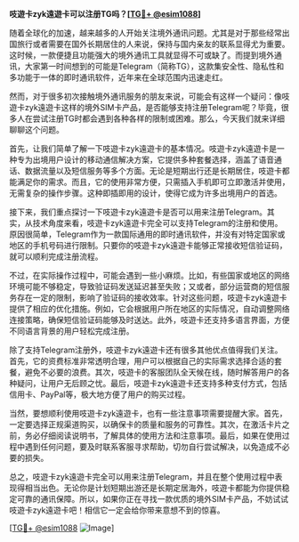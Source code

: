 **吱遊卡zyk遠遊卡可以注册TG吗？[[TG💪+ @esim1088](https://t.me/s/esim1088)]**

随着全球化的加速，越来越多的人开始关注境外通讯问题。尤其是对于那些经常出国旅行或者需要在国外长期居住的人来说，保持与国内亲友的联系显得尤为重要。这时候，一款便捷且功能强大的境外通讯工具就显得不可或缺了。而提到境外通讯，大家第一时间想到的可能是Telegram（简称TG），这款集安全性、隐私性和多功能于一体的即时通讯软件，近年来在全球范围内迅速走红。

然而，对于很多初次接触境外通讯服务的朋友来说，可能会有这样一个疑问：像吱遊卡zyk遠遊卡这样的境外SIM卡产品，是否能够支持注册Telegram呢？毕竟，很多人在尝试注册TG时都会遇到各种各样的限制或困难。那么，今天我们就来详细聊聊这个问题。

首先，让我们简单了解一下吱遊卡zyk遠遊卡的基本情况。吱遊卡zyk遠遊卡是一种专为出境用户设计的移动通信解决方案，它提供多种套餐选择，涵盖了语音通话、数据流量以及短信服务等多个方面。无论是短期出行还是长期居住，吱遊卡都能满足你的需求。而且，它的使用非常方便，只需插入手机即可立即激活并使用，无需复杂的操作步骤。这种即插即用的设计，使得它成为许多出境用户的首选。

接下来，我们重点探讨一下吱遊卡zyk遠遊卡是否可以用来注册Telegram。其实，从技术角度来看，吱遊卡zyk遠遊卡完全可以支持Telegram的注册和使用。原因很简单，Telegram作为一款国际通用的即时通讯软件，并没有对特定国家或地区的手机号码进行限制。只要你的吱遊卡zyk遠遊卡能够正常接收短信验证码，就可以顺利完成注册流程。

不过，在实际操作过程中，可能会遇到一些小麻烦。比如，有些国家或地区的网络环境可能不够稳定，导致验证码发送延迟甚至失败；又或者，部分运营商的短信服务存在一定的限制，影响了验证码的接收效率。针对这些问题，吱遊卡zyk遠遊卡提供了相应的优化措施。例如，它会根据用户所在地区的实际情况，自动调整网络连接策略，确保短信验证码能够及时送达。此外，吱遊卡还支持多语言界面，方便不同语言背景的用户轻松完成注册。

除了支持Telegram注册外，吱遊卡zyk遠遊卡还有很多其他优点值得我们关注。首先，它的资费标准非常透明合理，用户可以根据自己的实际需求选择合适的套餐，避免不必要的浪费。其次，吱遊卡的客服团队全天候在线，随时解答用户的各种疑问，让用户无后顾之忧。最后，吱遊卡zyk遠遊卡还支持多种支付方式，包括信用卡、PayPal等，极大地方便了用户的购买过程。

当然，要想顺利使用吱遊卡zyk遠遊卡，也有一些注意事项需要提醒大家。首先，一定要选择正规渠道购买，以确保卡的质量和服务的可靠性。其次，在激活卡片之前，务必仔细阅读说明书，了解具体的使用方法和注意事项。最后，如果在使用过程中遇到任何问题，要及时联系客服寻求帮助，切勿自行尝试解决，以免造成不必要的损失。

总之，吱遊卡zyk遠遊卡完全可以用来注册Telegram，并且在整个使用过程中表现得相当出色。无论你是计划短期出游还是长期定居海外，吱遊卡都能为你提供稳定可靠的通讯保障。所以，如果你正在寻找一款优质的境外SIM卡产品，不妨试试吱遊卡zyk遠遊卡吧！相信它一定会给你带来意想不到的惊喜。

[[TG💪+ @esim1088](https://t.me/s/esim1088) ![Image](https://i.postimg.cc/4NQfJmqS/Snipaste-2025-05-13-00-14-12.png)]